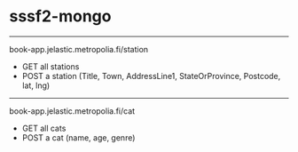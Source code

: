 # sssf2-mongo

---

book-app.jelastic.metropolia.fi/station

- GET all stations
- POST a station (Title, Town, AddressLine1, StateOrProvince, Postcode, lat, lng)

---

book-app.jelastic.metropolia.fi/cat

- GET all cats
- POST a cat (name, age, genre)
